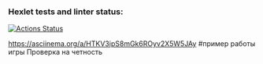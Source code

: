 ### Hexlet tests and linter status:
[![Actions Status](https://github.com/DEGTEVUWU/java-project-61/actions/workflows/hexlet-check.yml/badge.svg)](https://github.com/DEGTEVUWU/java-project-61/actions)

https://asciinema.org/a/HTKV3ipS8mGk6ROyv2X5W5JAy #пример работы игры Проверка на четность
